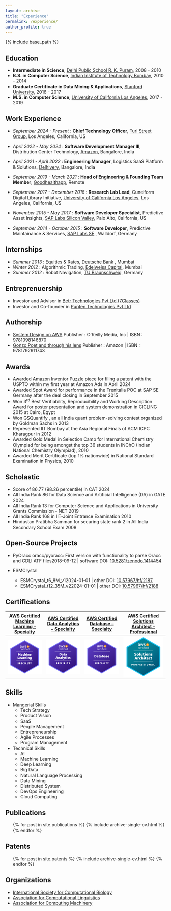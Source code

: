 ```yaml
---
layout: archive
title: "Experience"
permalink: /experience/
author_profile: true
---
```


{% include base_path %}

Education
--------
* **Intermediate in Science**, [Delhi Public School R. K. Puram](https://dpsrkp.net/), 2008 - 2010
* **B.S. in Computer Science**, [Indian Institute of Technology Bombay](https://www.iitb.ac.in/), 2010 - 2014
* **Graduate Certificate in Data Mining & Applications**, [Stanford University](https://www.stanford.edu/), 2016 - 2017 
* **M.S. in Computer Science**, [University of California Los Angeles](https://www.ucla.edu/), 2017 - 2019

Work Experience
--------

* *September 2024 - Present* : **Chief Technology Officer**, [Turl Street Group](https://turlstreetgroup.com/ "https://turlstreetgroup.com/"), Los Angeles, California, US

* *April 2022 - May 2024* : **Software Development Manager III**, Distribution Center Technology, [Amazon](https://amazon.com), Bangalore, India

* *April 2021 - April 2022* : **Engineering Manager**, Logistics SaaS Platform & Solutions, [Delhivery](https://www.delhivery.com/), Bangalore, India

* *September 2019 - March 2021* : **Head of Engineering & Founding Team Member**, [Goodhealthapp](https://www.goodhealthapp.com/), Remote

* *September 2017 - December 2018* : **Research Lab Lead**, Cuneiform Digital Library Initiative, [University of California Los Angeles](https://www.ucla.edu/), Los Angeles, California, US

* *November 2015 - May 2017* : **Software Developer Specialist**, Predictive Asset Insights, [SAP Labs Silicon Valley](https://www.sap.com/), Palo Alto, California, US

* *September 2014 - October 2015* : **Software Developer**, Predictive Maintainance & Services, [SAP Labs SE](https://www.sap.com/)
, Walldorf, Germany

Internships
--------

* *Summer 2013* : Equities & Rates, [Deutsche Bank](https://country.db.com/india) , Mumbai
* *Winter 2012* : Algorithmic Trading, [Edelweiss Capital](https://www.edelweiss.in/), Mumbai
* *Summer 2012* : Robot Navigation, [TU Braunschweig](https://www.tu-braunschweig.de/en/), Germany

Entreprenuership
--------
* Investor and Advisor in [Betr Technologies Pvt Ltd (7Classes)](https://7classes.com/)
* Investor and Co-founder in [Pupten Technologies Pvt Ltd](https://pupten.com/)

Authorship
--------
* [System Design on AWS](https://learning.oreilly.com/library/view/system-design-on/9781098146887/)
Publisher : O'Reilly Media, Inc | ISBN : 9781098146870 
* [Gonzo Poet and through his lens](https://www.amazon.in/Gonzo-Poet-through-his-lens-ebook/dp/B07M6CWQJJ)
Publisher : Amazon | ISBN : 9781792911743


Awards
--------
* Awarded Amazon Inventor Puzzle piece for filing a patent with the USPTO within my first year at Amazon Ads in April 2024
* Awarded Spot Award for performance in the Trenitalia POC at SAP SE Germany after the deal closing in September 2015  
* Won 3<sup>rd</sup> Best Verifiability, Reproducibility and Working Description Award for poster presentation and system demonstration in CICLING 2015 at Cairo, Egypt
* Won GSQuantify , an all India quant problem-solving contest organized by Goldman Sachs in 2013
* Represented IIT Bombay at the Asia Regional Finals of ACM ICPC Kharagpur in 2012
* Awarded Gold Medal in Selection Camp for International Chemistry Olympiad for being amongst the top 36 students in INChO (Indian National Chemistry Olympiad), 2010
* Awarded Merit Certificate (top 1% nationwide) in National Standard Examination in Physics, 2010

Scholastic
--------
* Score of 86.77 (98.26 percentile) in CAT 2024
* All India Rank 86 for Data Science and Artificial Intelligence (DA) in GATE 2024
* All India Rank 13 for Computer Science and Applications in University Grants Commission - NET 2019
* All India Rank 168 in IIT-Joint Entrance Examination 2010
* Hindustan Pratibha Samman for securing state rank 2 in All India Secondary School Exam 2008

Open-Source Projects
--------
* PyOracc
  oracc/pyoracc: First version with functionality to parse Oracc and CDLI ATF files2018-09-12 | software
  DOI: [10.5281/zenodo.1414454](https://doi.org/10.5281/zenodo.1414454)

* ESMCrystal
  * ESMCrystal_t6_8M_v12024-01-01 | other
    DOI: [10.57967/hf/2187](https://doi.org/10.57967/hf/2187)
  * ESMCrystal_t12_35M_v22024-01-01 | other
    DOI: [10.57967/hf/2188](https://doi.org/10.57967/hf/2188)

Certifications
--------

[AWS Certified Machine Learning – Specialty](https://www.credly.com/badges/57e1b710-bd6b-4224-bc56-cb65e3363787) | [AWS Certified Data Analytics – Specialty](https://www.credly.com/badges/73f3faa9-1782-4ade-9004-14f5bbcfed14)  | [AWS Certified Database – Specialty](https://www.credly.com/badges/acc39f10-141c-40ee-b20e-3e04eb0592e1) | [AWS Certified Solutions Architect – Professional](https://www.credly.com/badges/7a01b42a-1edd-446b-9c8b-db8847d6d8c4)
:-------------------------:|:-------------------------:|:-------------------------:|:-------------------------:
![](/images/certifications/img13.png)  |  ![](/images/certifications/img12.png)  |  ![](/images/certifications/img11.png)  |  ![](/images/certifications/img14.png)  

  
Skills
--------

* Mangerial Skills
  * Tech Strategy 
  * Product Vision 
  * SaaS
  * People Management 
  * Entrepreneurship
  * Agile Processes 
  * Program Management
* Technical Skills
  * AI
  * Machine Learning
  * Deep Learning
  * Big Data
  * Natural Language Processing
  * Data Mining
  * Distributed System
  * DevOps Engineering
  * Cloud Computing

Publications
--------
  <ul>{% for post in site.publications %}
    {% include archive-single-cv.html %}
  {% endfor %}</ul>

Patents
--------
  <ul>{% for post in site.patents %}
    {% include archive-single-cv.html %}
  {% endfor %}</ul>

Organizations
--------
* [International Society for Computational Biology](https://iscb.junolive.co/Nucleus/member/11706)
* [Association for Computational Linguistics](https://www.aclweb.org/portal/users/jayanthjaiswal)
* [Association for Computing Machinery](http://member.acm.org/~jjayanth)
  
<!-- Talks
--------
  <ul>{% for post in site.talks %}
    {% include archive-single-talk-cv.html %}
  {% endfor %}</ul> -->
  
<!-- Teaching
--------
  <ul>{% for post in site.teaching %}
    {% include archive-single-cv.html %}
  {% endfor %}</ul> -->
  